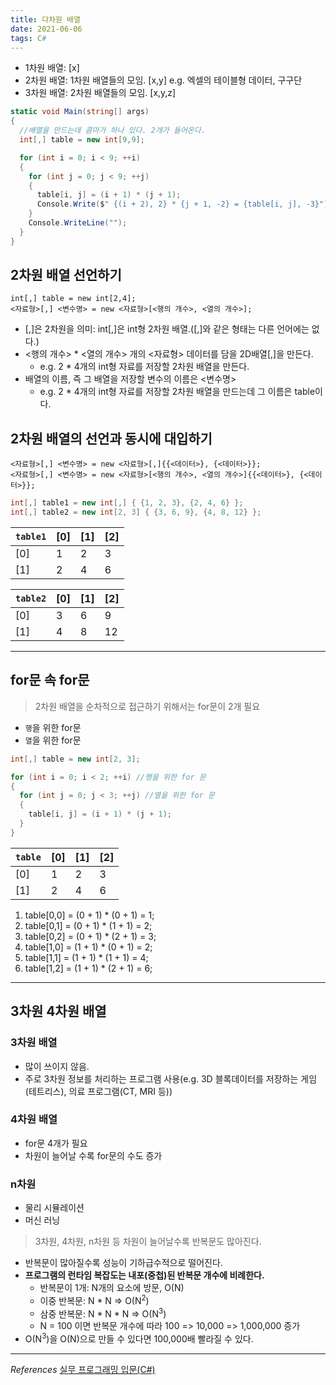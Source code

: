 ```yaml
---
title: 다차원 배열
date: 2021-06-06
tags: C#
---
```


- 1차원 배열: \[x\]
- 2차원 배열: 1차원 배열들의 모임. \[x,y\] e.g. 엑셀의 테이블형 데이터, 구구단
- 3차원 배열: 2차원 배열들의 모임. \[x,y,z\]

```c#
static void Main(string[] args)
{
  //배열을 만드는데 콤마가 하나 있다. 2개가 들어온다.
  int[,] table = new int[9,9];

  for (int i = 0; i < 9; ++i)
  {
    for (int j = 0; j < 9; ++j)
    {
      table[i, j] = (i + 1) * (j + 1);
      Console.Write($" {(i + 2), 2} * {j + 1, -2} = {table[i, j], -3}");
    }
    Console.WriteLine("");
  }
}
```

## 2차원 배열 선언하기

```
int[,] table = new int[2,4];
<자료형>[,] <변수명> = new <자료형>[<행의 개수>, <열의 개수>];
```

- \[,\]은 2차원을 의미: int\[,\]은 int형 2차원 배열.(\[,\]와 같은 형태는 다른 언어에는 없다.)
- <행의 개수> \* <열의 개수> 개의 <자료형> 데이터를 담을 2D배열\[,\]을 만든다.
  - e.g. 2 \* 4개의 int형 자료를 저장할 2차원 배열을 만든다.
- 배열의 이름, 즉 그 배열을 저장할 변수의 이름은 <변수명>
  - e.g. 2 \* 4개의 int형 자료를 저장할 2차원 배열을 만드는데 그 이름은 table이다.

## 2차원 배열의 선언과 동시에 대입하기

```
<자료형>[,] <변수명> = new <자료형>[,]{{<데이터>}, {<데이터>}};
<자료형>[,] <변수명> = new <자료형>[<행의 개수>, <열의 개수>]{{<데이터>}, {<데이터>}};
```

```c#
int[,] table1 = new int[,] { {1, 2, 3}, {2, 4, 6} };
int[,] table2 = new int[2, 3] { {3, 6, 9}, {4, 8, 12} };
```

| `table1` | \[0\] | \[1\] | \[2\] |
| -------- | ----- | ----- | ----- |
| \[0\]    | 1     | 2     | 3     |
| \[1\]    | 2     | 4     | 6     |

| `table2` | \[0\] | \[1\] | \[2\] |
| -------- | ----- | ----- | ----- |
| \[0\]    | 3     | 6     | 9     |
| \[1\]    | 4     | 8     | 12    |

---

## for문 속 for문

> 2차원 배열을 순차적으로 접근하기 위해서는 for문이 2개 필요

- `행`을 위한 for문
- `열`을 위한 for문

```c#
int[,] table = new int[2, 3];

for (int i = 0; i < 2; ++i) //행을 위한 for 문
{
  for (int j = 0; j < 3; ++j) //열을 위한 for 문
  {
    table[i, j] = (i + 1) * (j + 1);
  }
}
```

| `table` | \[0\] | \[1\] | \[2\] |
| ------- | ----- | ----- | ----- |
| \[0\]   | 1     | 2     | 3     |
| \[1\]   | 2     | 4     | 6     |

1. table\[0,0\] = (0 + 1) \* (0 + 1) = 1;
2. table\[0,1\] = (0 + 1) \* (1 + 1) = 2;
3. table\[0,2\] = (0 + 1) \* (2 + 1) = 3;
4. table\[1,0\] = (1 + 1) \* (0 + 1) = 2;
5. table\[1,1\] = (1 + 1) \* (1 + 1) = 4;
6. table\[1,2\] = (1 + 1) \* (2 + 1) = 6;

---

## 3차원 4차원 배열

### 3차원 배열

- 많이 쓰이지 않음.
- 주로 3차원 정보를 처리하는 프로그램 사용(e.g. 3D 블록데이터를 저장하는 게임(테트리스), 의료 프로그램(CT, MRI 등))

### 4차원 배열

- for문 4개가 필요
- 차원이 늘어날 수록 for문의 수도 증가

### n차원

- 물리 시뮬레이션
- 머신 러닝

> 3차원, 4차원, n차원 등 차원이 늘어날수록 반복문도 많아진다.

- 반복문이 많아질수록 성능이 기하급수적으로 떨어진다.
- **프로그램의 런타임 복잡도는 내포(중첩)된 반복문 개수에 비례한다.**
  - 반복문이 1개: N개의 요소에 방문, O(N)
  - 이중 반복문: N \* N => O(N<sup>2</sup>)
  - 삼중 반복문: N \* N \* N => O(N<sup>3</sup>)
  - N = 100 이면 반복문 개수에 따라 100 => 10,000 => 1,000,000 증가
- O(N<sup>3</sup>)을 O(N)으로 만들 수 있다면 100,000배 빨라질 수 있다.

---

_References_
[실무 프로그래밍 입문(C#)](https://www.udemy.com/share/101tfkAEYTcVxXTXQJ/)

